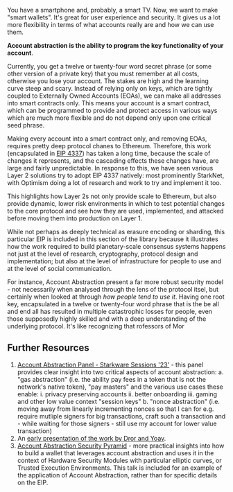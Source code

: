 You have a smartphone and, probably, a smart TV. Now, we want to make "smart wallets". It's great for user experience and security. It gives us a lot more flexibility in terms of what accounts really are and how we can use them.

**Account abstraction is the ability to program the key functionality of your account**.

Currently, you get a twelve or twenty-four word secret phrase (or some other version of a private key) that you must remember at all costs, otherwise you lose your account. The stakes are high and the learning curve steep and scary. Instead of relying only on keys, which are tightly coupled to Externally Owned Accounts (EOAs), we can make all addresses into smart contracts only. This means your account is a smart contract, which can be programmed to provide and protect access in various ways which are much more flexible and do not depend only upon one critical seed phrase.

Making every account into a smart contract only, and removing EOAs, requires pretty deep protocol chanes to Ethereum. Therefore, this work (encapsulated in [EIP 4337](https://ethereum-magicians.org/t/erc-4337-account-abstraction-via-entry-point-contract-specification/7160)) has taken a long time, because the scale of changes it represents, and the cascading effects these changes have, are large and fairly unpredictable. In response to this, we have seen various Layer 2 solutions try to adopt EIP 4337 natively: most prominently StarkNet, with Optimism doing a lot of research and work to try and implement it too.

This highlights how Layer 2s not only provide scale to Ethereum, but also provide dynamic, lower risk environments in which to test potential changes to the core protocol and see how they are used, implemented, and attacked before moving them into production on Layer 1.

While not perhaps as deeply technical as erasure encoding or sharding, this particular EIP is included in this section of the library because it illustrates how the work required to build planetary-scale consensus systems happens not just at the level of research, cryptography, protocol design and implementation; but also at the level of infrastructure for people to use and at the level of social communication. 

For instance, Account Abstraction present a far more robust security model - not necessarily when analysed through the lens of the protocol itsel, but certainly when looked at through *how people tend to use it*. Having one root key, encapsulated in a twelve or twenty-four word phrase that is the be all and end all has resulted in multiple catastrophic losses for people, even those supposedly highly skilled and with a deep understanding of the underlying protocol. It's like recognizing that rofessors of Mor

## Further Resources

1. [Account Abstraction Panel - Starkware Sessions '23'](https://www.youtube.com/watch?v=g7_4KxgARvI) - this panel provides clear insight into two critical aspects of account abstraction: 
		a. "gas abstraction" (i.e. the ability pay fees in a token that is not the network's native token), "pay masters" and the various use cases these enable:
		 i. privacy preserving accounts
		 ii. better onboarding
		 iii. gaming and other low value context "session keys"
		b. "nonce abstraction" (i.e. moving away from linearly incrementing nonces so that I can for e.g. require mutliple signers for big transactions, craft such a transaction and - while waiting for those signers - still use my account for lower value transaction)
2. An [early presentation of the work by Dror and Yoav](https://docs.google.com/presentation/d/1MN9V8mVTL3eIJfxqVCoOgc7UZje38ELijjOX5TZqJT0/edit#slide=id.p).
3. [Account Abstraction Security Pyramid](https://www.youtube.com/watch?v=FrxAdJYhSY8) - more practical insights into how to build a wallet that leverages account abstraction and uses it in the context of Hardware Security Modules with particular elliptic curves, or Trusted Execution Environments. This talk is included for an example of the application of Account Abstraction, rather than for specific details on the EIP.
